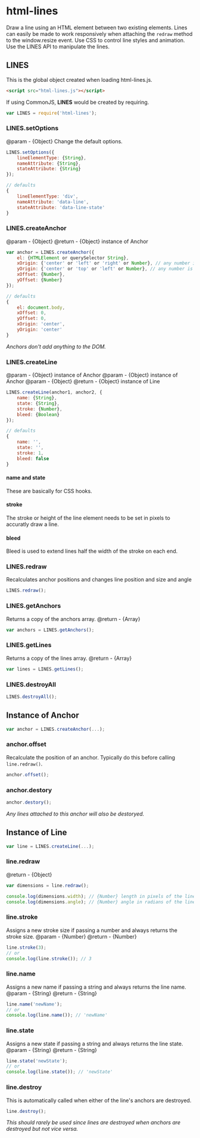 html-lines
==========

Draw a line using an HTML element between two existing elements. Lines can easily be made to work responsively when attaching the `redraw` method to the window.resize event. Use CSS to control line styles and animation. Use the LINES API to manipulate the lines.

LINES
-----
This is the global object created when loading html-lines.js.
```html
<script src="html-lines.js"></script>
```

If using CommonJS, **LINES** would be created by requiring.
```js
var LINES = require('html-lines');
```

### LINES.setOptions
@param - {Object}
Change the default options.
```js
LINES.setOptions({
    lineElementType: {String},
    nameAttribute: {String},
    stateAttribute: {String}
});

// defaults
{
    lineElementType: 'div',
    nameAttribute: 'data-line',
    stateAttribute: 'data-line-state'
}
```

### LINES.createAnchor
@param - {Object}
@return - {Object} instance of Anchor
```js
var anchor = LINES.createAnchor({
    el: {HTMLElement or querySelector String},
    xOrigin: {'center' or 'left' or 'right' or Number}, // any number is multiplied by the width
    yOrigin: {'center' or 'top' or 'left' or Number}, // any number is multiplied by the height
    xOffset: {Number},
    yOffset: {Number}
});

// defaults
{
    el: document.body,
    xOffset: 0,
    yOffset: 0,
    xOrigin: 'center',
    yOrigin: 'center'
}
```
*Anchors don't add anything to the DOM.*

### LINES.createLine
@param - {Object} instance of Anchor
@param - {Object} instance of Anchor
@param - {Object}
@return - {Object} instance of Line
```js
LINES.createLine(anchor1, anchor2, {
    name: {String},
    state: {String},
    stroke: {Number},
    bleed: {Boolean}
});

// defaults
{
    name: '',
    state: '',
    stroke: 1,
    bleed: false
}
```

#### name and state
These are basically for CSS hooks.

#### stroke
The stroke or height of the line element needs to be set in pixels to accuratly draw a line.

#### bleed
Bleed is used to extend lines half the width of the stroke on each end.

### LINES.redraw
Recalculates anchor positions and changes line position and size and angle
```js
LINES.redraw();
```

### LINES.getAnchors
Returns a copy of the anchors array.
@return - {Array}
```js
var anchors = LINES.getAnchors();
```

### LINES.getLines
Returns a copy of the lines array.
@return - {Array}
```js
var lines = LINES.getLines();
```

### LINES.destroyAll
```js
LINES.destroyAll();
```

Instance of Anchor
------------------

```js
var anchor = LINES.createAnchor(...);
```

### anchor.offset
Recalculate the position of an anchor. Typically do this before calling `line.redraw()`.
```js
anchor.offset();
```

### anchor.destory
```js
anchor.destory();
```
*Any lines attached to this anchor will also be destoryed.*

Instance of Line
----------------

```js
var line = LINES.createLine(...);
```

### line.redraw
@return - {Object}
```js
var dimensions = line.redraw();

console.log(dimensions.width); // {Number} length in pixels of the line
console.log(dimensions.angle); // {Number} angle in radians of the line
```

### line.stroke
Assigns a new stroke size if passing a number and always returns the stroke size.
@param - {Number}
@return - {Number}
```js
line.stroke(3);
// or
console.log(line.stroke()); // 3
```

### line.name
Assigns a new name if passing a string and always returns the line name.
@param - {String}
@return - {String}
```js
line.name('newName');
// or
console.log(line.name()); // 'newName'
```

### line.state
Assigns a new state if passing a string and always returns the line state.
@param - {String}
@return - {String}
```js
line.state('newState');
// or
console.log(line.state()); // 'newState'
```

### line.destroy
This is automatically called when either of the line's anchors are destroyed.
```js
line.destroy();
```
*This should rarely be used since lines are destroyed when anchors are destroyed but not vice versa.*
